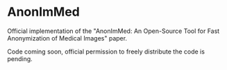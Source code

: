 # AnonImMed
Official implementation of the "AnonImMed: An Open-Source Tool for Fast Anonymization of Medical Images" paper.

Code coming soon, official permission to freely distribute the code is pending.
